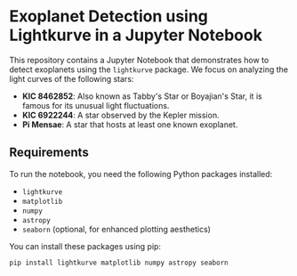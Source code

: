 # Exoplanet Detection using Lightkurve in a Jupyter Notebook

This repository contains a Jupyter Notebook that demonstrates how to detect exoplanets using the `lightkurve` package. We focus on analyzing the light curves of the following stars:

- **KIC 8462852**: Also known as Tabby's Star or Boyajian's Star, it is famous for its unusual light fluctuations.
- **KIC 6922244**: A star observed by the Kepler mission.
- **Pi Mensae**: A star that hosts at least one known exoplanet.

## Requirements

To run the notebook, you need the following Python packages installed:

- `lightkurve`
- `matplotlib`
- `numpy`
- `astropy`
- `seaborn` (optional, for enhanced plotting aesthetics)

You can install these packages using pip:

```bash
pip install lightkurve matplotlib numpy astropy seaborn